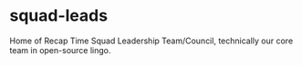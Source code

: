 # squad-leads
Home of Recap Time Squad Leadership Team/Council, technically our core team in open-source lingo.

